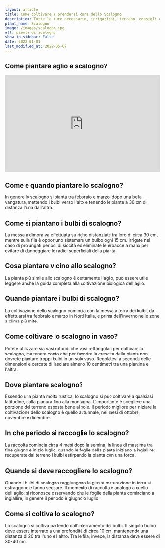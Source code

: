 ```yaml
---
layout: article
title: Come coltivare e prendersi cura dello Scalogno
description: Tutte le cure necessarie, irrigazioni, terreno, consigli e molto altro sulla coltivazione dello Scalogno
plant_name: Scalogno
image: /images/scalogno.jpg
alt: pianta di scalogno
show_in_sidebar: False
date: 2022-01-01
last_modified_at: 2022-05-07
---
```


## Come piantare aglio e scalogno?

<iframe width="100%" height="315" src="https://www.youtube.com/embed/-8-cJPAdVc4" title="Come piantare aglio e scalogno?" frameborder="0" allow="accelerometer; autoplay; clipboard-write; encrypted-media; gyroscope; picture-in-picture" allowfullscreen></iframe>

## Come e quando piantare lo scalogno?

In genere lo scalogno si pianta tra febbraio e marzo, dopo una bella vangatura, mettendo i bulbi verso l'alto e tenendo le piante a 30 cm di distanza l'una dall'altra.

## Come si piantano i bulbi di scalogno?

La messa a dimora va effettuata su righe distanziate tra loro di circa 30 cm, mentre sulla fila è opportuno sistemare un bulbo ogni 15 cm. Irrigate nel caso di prolungati periodi di siccità ed eliminate le erbacce a mano per evitare di danneggiare le radici superficiali della pianta.

## Cosa piantare vicino allo scalogno?

La pianta più simile allo scalogno è certamente l'aglio, può essere utile leggere anche la guida completa alla coltivazione biologica dell'aglio.

## Quando piantare i bulbi di scalogno?

La coltivazione dello scalogno comincia con la messa a terra dei bulbi, da effettuarsi tra febbraio e marzo in Nord Italia, e prima dell'inverno nelle zone a clima più mite.

## Come coltivare lo scalogno in vaso?

Potete utilizzare sia vasi rotondi che vasi rettangolari per coltivare lo scalogno, ma tenete conto che per favorire la crescita della pianta non dovrete piantare troppi bulbi in un solo vaso. Regolatevi a seconda delle dimensioni e cercate di lasciare almeno 10 centimetri tra una piantina e l'altra.

## Dove piantare scalogno?

Essendo una pianta molto rustica, lo scalogno si può coltivare a qualsiasi latitudine, dalla pianura fino alla montagna. L'importante è scegliere una porzione del terreno esposta bene al sole. Il periodo migliore per iniziare la coltivazione dello scalogno è quello autunnale, nei mesi di ottobre, novembre e dicembre.

## In che periodo si raccoglie lo scalogno?

La raccolta comincia circa 4 mesi dopo la semina, in linea di massima tra fine giugno e inizio luglio, quando le foglie della pianta iniziano a ingiallire: recuperate dal terreno i bulbi estirpando la pianta con una forca.

## Quando si deve raccogliere lo scalogno?

 Quando i bulbi di scalogno raggiungono la giusta maturazione in terra si estraggono e fanno seccare. Il momento di raccolta è analogo a quello dell'aglio: si riconosce osservando che le foglie della pianta cominciano a ingiallire, in genere il periodo è giugno o luglio.

## Come si coltiva lo scalogno?

Lo scalogno si coltiva partendo dall'interramento dei bulbi. Il singolo bulbo deve essere interrato a una profondità di circa 10 cm, mantenendo una distanza di 20 tra l'uno e l'altro. Tra le fila, invece, la distanza deve essere di 30-40 cm.

